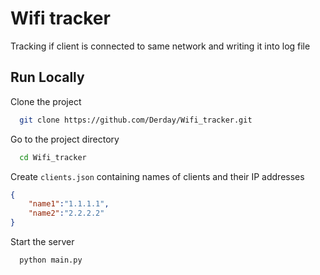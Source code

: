 # Wifi tracker
Tracking if client is connected to same network and writing it into log file
## Run Locally

Clone the project

```bash
  git clone https://github.com/Derday/Wifi_tracker.git
```

Go to the project directory

```bash
  cd Wifi_tracker
```

Create `clients.json` containing names of clients and their IP addresses

```json
{
    "name1":"1.1.1.1",
    "name2":"2.2.2.2"
}
```

Start the server

```bash
  python main.py
```

